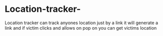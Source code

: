 # Location-tracker-
Location tracker can track anyones location just by a link it will generate a link and if victim clicks and allows on pop on you can get victims location 
